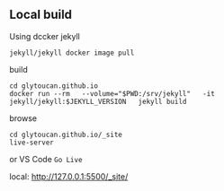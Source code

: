 ## Local build 
Using dccker jekyll
 
```
jekyll/jekyll docker image pull
```

build 
```
cd glytoucan.github.io
docker run --rm   --volume="$PWD:/srv/jekyll"   -it jekyll/jekyll:$JEKYLL_VERSION   jekyll build
```

browse
```
cd glytoucan.github.io/_site
live-server 
```
or VS Code `Go Live`

local: http://127.0.0.1:5500/_site/